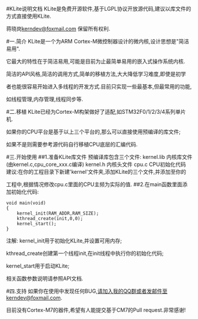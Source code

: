 #KLite说明文档
KLite是免费开源软件,基于LGPL协议开放源代码,建议以库文件的方式直接使用KLite.

蒋晓岗<kerndev@foxmail.com> 保留所有权利.

#一.简介
KLite是一个为ARM Cortex-M微控制器设计的微内核,设计思想是"简洁易用".

它最大的特性在于简洁易用,可能是目前为止最简单易用的嵌入式操作系统内核.

简洁的API风格,简洁的调用方式,简单的移植方法,大大降低学习难度,即使是初学

者也能很容易开始进入多线程的开发方式.目前只实现一些最基本,但最常用的功能,

如线程管理,内存管理,线程同步等.

#二.移植
KLite已经为Cortex-M构架做好了适配,如STM32F0/1/2/3/4系列单片机.

如果你的CPU平台是基于以上三个平台的,那么可以直接使用预编译的库文件;

如果不是则需要参考源代码自行移植CPU底层的汇编代码.


#三.开始使用
##1.准备KLite库文件
	预编译库包含三个文件:
	kernel.lib 内核库文件(由kernel.c,cpu_core_xxx.c编译)
	kernel.h   内核头文件
	cpu.c      CPU初始化代码
建议:在你的工程目录下新建'kernel'文件夹,添加KLite的三个文件,并添加至你的

工程中,根据情况修改cpu.c里面的CPU主频为实际的值.
##2.在main函数里面添加初始化代码:
```
void main(void)
{
	kernel_init(RAM_ADDR,RAM_SIZE);
	kthread_create(init,0,0);
	kernel_start();
}
```
注解:
kernel_init用于初始化KLite,并设置可用内存;

kthread_create创建第一个线程init,在init线程中执行你的初始化代码;

kernel_start用于启动KLite;

相关函数参数说明请参照API文档.

#四.支持
如果你在使用中发现任何BUG,请加入我的QQ群或者发邮件至kerndev@foxmail.com.

目前没有Cortex-M7的器件,希望有人能提交基于CM7的Pull request.非常感谢!

